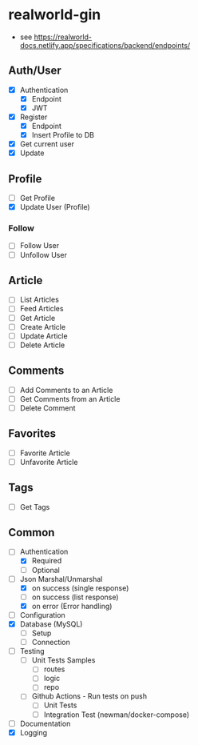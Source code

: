 # realworld-gin

- see https://realworld-docs.netlify.app/specifications/backend/endpoints/

## Auth/User

- [x] Authentication
    - [x] Endpoint
    - [x] JWT
- [x] Register
    - [x] Endpoint
    - [x] Insert Profile to DB
- [x] Get current user
- [x] Update

## Profile

- [ ] Get Profile
- [x] Update User (Profile)

### Follow

- [ ] Follow User
- [ ] Unfollow User

## Article

- [ ] List Articles
- [ ] Feed Articles
- [ ] Get Article
- [ ] Create Article
- [ ] Update Article
- [ ] Delete Article

## Comments

- [ ] Add Comments to an Article
- [ ] Get Comments from an Article
- [ ] Delete Comment

## Favorites

- [ ] Favorite Article
- [ ] Unfavorite Article

## Tags

- [ ] Get Tags

## Common

- [ ] Authentication
    - [x] Required
    - [ ] Optional
- [ ] Json Marshal/Unmarshal
    - [x] on success (single response)
    - [ ] on success (list response)
    - [x] on error (Error handling)
- [ ] Configuration
- [x] Database (MySQL)
    - [ ] Setup
    - [ ] Connection
- [ ] Testing
    - [ ] Unit Tests Samples
        - [ ] routes
        - [ ] logic
        - [ ] repo
    - [ ] Github Actions - Run tests on push
        - [ ] Unit Tests
        - [ ] Integration Test (newman/docker-compose)
- [ ] Documentation
- [x] Logging